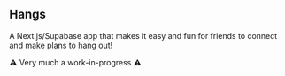 ## Hangs

A Next.js/Supabase app that makes it easy and fun for friends to connect and make plans to hang out!

⚠️ Very much a work-in-progress ⚠️
